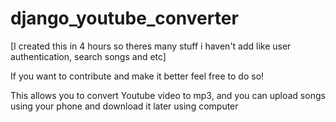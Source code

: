 # django_youtube_converter
 [I created this in 4 hours so theres many stuff i haven't add like user authentication, search songs and etc]

If you want to contribute and make it better feel free to do so!

This allows you to convert Youtube video to mp3, and you can upload songs using your phone and download it later using computer
